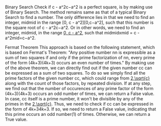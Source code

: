 
Binary Search
Check if c - a^2c−a^2 is a perfect square, is by making use of Binary Search. The method remains same as that of a typical Binary Search to find a number. The only difference lies in that we need to find an integer, midmid in the range [0, c - a^2][0,c−a^2], such that this number is the square root of c - a^2c−a^2. Or in other words, we need to find an integer, midmid, in the range [0, c - a^2](0,c−a^2), such that midmidxmid = c - a^2mid=c−a^2.

Fermat Theorem
This approach is based on the following statement, which is based on Fermat's Theorem:
"Any positive number nn is expressible as a sum of two squares if and only if the prime factorization of nn, every prime of the form (4k+3)(4k+3) occurs an even number of times."
By making use of the above theorem, we can directly find out if the given number cc can be expressed as a sum of two squares.
To do so we simply find all the prime factors of the given number cc, which could range from [2,\sqrt{c}](2,√c) along with the count of those factors, by repeated division. If at any step, we find out that the number of occurences of any prime factor of the form (4k+3)(4k+3) occurs an odd number of times, we can return a False value.
In case, cc itself is a prime number, it won't be divisible by any of the primes in the [2,\sqrt{c}](2,√c). Thus, we need to check if cc can be expressed in the form of 4k+34k+3. If so, we need to return a False value, indicating that this prime occurs an odd number(1) of times.
Otherwise, we can return a True value.

